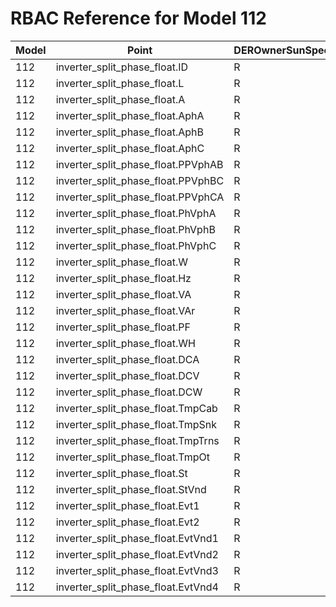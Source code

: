 # RBAC Reference for Model 112

| Model | Point | DEROwnerSunSpec | DERInstallerSunSpec | DERVendorSunSpec | ServiceProviderSunSpec | GridOperatorSunSpec |
|-------|-------|------------------|---------------------|------------------|------------------------|---------------------|
| 112 | inverter_split_phase_float.ID | R | R | R | R | R |
| 112 | inverter_split_phase_float.L | R | R | R | R | R |
| 112 | inverter_split_phase_float.A | R | R | R | R | R |
| 112 | inverter_split_phase_float.AphA | R | R | R | R | R |
| 112 | inverter_split_phase_float.AphB | R | R | R | R | R |
| 112 | inverter_split_phase_float.AphC | R | R | R | R | R |
| 112 | inverter_split_phase_float.PPVphAB | R | R | R | R | R |
| 112 | inverter_split_phase_float.PPVphBC | R | R | R | R | R |
| 112 | inverter_split_phase_float.PPVphCA | R | R | R | R | R |
| 112 | inverter_split_phase_float.PhVphA | R | R | R | R | R |
| 112 | inverter_split_phase_float.PhVphB | R | R | R | R | R |
| 112 | inverter_split_phase_float.PhVphC | R | R | R | R | R |
| 112 | inverter_split_phase_float.W | R | R | R | R | R |
| 112 | inverter_split_phase_float.Hz | R | R | R | R | R |
| 112 | inverter_split_phase_float.VA | R | R | R | R | R |
| 112 | inverter_split_phase_float.VAr | R | R | R | R | R |
| 112 | inverter_split_phase_float.PF | R | R | R | R | R |
| 112 | inverter_split_phase_float.WH | R | R | R | R | R |
| 112 | inverter_split_phase_float.DCA | R | R | R | R | R |
| 112 | inverter_split_phase_float.DCV | R | R | R | R | R |
| 112 | inverter_split_phase_float.DCW | R | R | R | R | R |
| 112 | inverter_split_phase_float.TmpCab | R | R | R | R | R |
| 112 | inverter_split_phase_float.TmpSnk | R | R | R | R | R |
| 112 | inverter_split_phase_float.TmpTrns | R | R | R | R | R |
| 112 | inverter_split_phase_float.TmpOt | R | R | R | R | R |
| 112 | inverter_split_phase_float.St | R | R | R | R | R |
| 112 | inverter_split_phase_float.StVnd | R | R | R | R | R |
| 112 | inverter_split_phase_float.Evt1 | R | R | R | R | R |
| 112 | inverter_split_phase_float.Evt2 | R | R | R | R | R |
| 112 | inverter_split_phase_float.EvtVnd1 | R | R | R | R | R |
| 112 | inverter_split_phase_float.EvtVnd2 | R | R | R | R | R |
| 112 | inverter_split_phase_float.EvtVnd3 | R | R | R | R | R |
| 112 | inverter_split_phase_float.EvtVnd4 | R | R | R | R | R |

